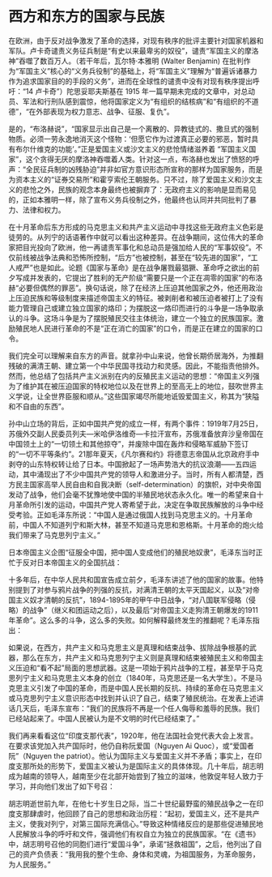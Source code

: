 # 西方和东方的国家与民族

在欧洲，由于反对战争激发了革命的选择，对现有秩序的批评主要针对国家机器和军队。卢卡奇谴责义务征兵制是“有史以来最卑劣的奴役”，谴责“军国主义的摩洛神”吞噬了数百万人。（若干年后，瓦尔特·本雅明 (Walter Benjamin) 在批判作为“军国主义”核心的“义务兵役制”的基础上，将“军国主义”理解为“普遍诉诸暴力作为追求国家目的的手段的义务”，进而在全球性的谴责中没有对现有秩序提出呼吁：“14 卢卡奇”）陀思妥耶夫斯基在 1915 年一篇早期未完成的文章中，对总动员、军法和行刑队感到震惊，他将国家定义为“有组织的结核病”和“有组织的不道德”，“在外部表现为权力意志、战争、征服、复仇”。

是的，“布洛赫说”，“国家显示出自己是一个离散的、异教徒式的、撒旦式的强制物质。必须一劳永逸地消灭这个怪物：‘但愿它作为过渡真正必要的邪恶，暂时具有布尔什维克的功能’。”正是爱国主义或沙文主义的悲怆情绪滋养着 “军国主义国家”，这个贪得无厌的摩洛神吞噬着人类。针对这一点，布洛赫也发出了愤怒的呼声：“全民征兵制的凶残胁迫”并非如官方意识形态所宣称的那样为国家服务，而是为资本主义的“证券交易所”和霍亨索伦王朝服务。只不过，除了爱国主义和沙文主义的悲怆之外，民族的观念本身最终也被摒弃了：无政府主义的影响是显而易见的，正如本雅明一样，除了宣布义务兵役制之外，他最终也认同并共同批判了暴力、法律和权力。

在十月革命后东方形成的马克思主义和共产主义运动中寻找这些无政府主义色彩是徒劳的。从列宁的话语著作中就可以看出这种差异。在战争期间，这位伟大的革命家把目光投向了欧洲，他一再谴责军事化和总动员是强加给人民的“军事奴役”。不仅前线被战争法典和恐怖所控制，“后方”也被控制，甚至在“较先进的国家”，“工人戒严”也是如此。论题《国家与革命》是在战争屠戮最猖獗、革命呼之欲出的前夕写成并发表的，它提出了胜利的无产阶级“需要只是一个正在凋零的国家”的布洛赫“必要但偶然的罪恶”。换句话说，除了在经济上压迫其他国家之外，他还用政治上压迫民族和等级制度来描述帝国主义的特征。被剥削者和被压迫者被打上了没有能力管理自己或建立独立国家的烙印；为摆脱这一烙印而进行的斗争是一场争取承认的斗争。这场斗争是为了摆脱殖民交往主体统治，建立一个独立的民族国家。激励殖民地人民进行革命的不是“正在消亡的国家”的口令，而是正在建立的国家的口令。

我们完全可以理解来自东方的声音。就拿孙中山来说，他曾长期侨居海外，为推翻残破的满清王朝、建立第一个中华民国寻找动力和灵感。因此，不能指责他排外。然而，他总结了包括共产主义派别在内的反殖民主义运动的思想：“帝国主义列强为了维护其在被压迫国家的特权地位以及在世界上的至高无上的地位，鼓吹世界主义学说，让全世界臣服和顺从。”这些国家竭尽所能地诋毁爱国主义，称其为“狭隘和不自由的东西”。

孙中山立场的背后，正如中国共产党的成立一样，有两个事件：1919年7月25日，苏俄外交副人民委员列夫—米哈伊洛维奇—卡拉汗宣布，苏俄准备放弃沙皇帝国在中国领土上的“一切领土和其他掠夺”，并废除中国在轰炸和侵略军威胁下签订的“一切不平等条约”。21那年夏天，《凡尔赛和约》将德意志帝国从北京政府手中剥夺的山东特权转让给了日本。中国掀起了一场声势浩大的抗议浪潮——五四运动，其中涌现出了不少中国共产党的领导人和激进分子。当时，所有人都清楚，西方民主国家高举人民自由和自我决断（self-determination）的旗帜，对中央帝国发动了战争，他们会毫不犹豫地使中国的半殖民地状态永久化。唯一的希望来自十月革命所引发的运动，中国共产党人寄希望于此，决定在争取民族解放的斗争中经受考验。正如毛泽东所说：“中国人是通过俄国人找到马克思主义的。十月革命前，中国人不知道列宁和斯大林，甚至不知道马克思和恩格斯。十月革命的炮火给我们带来了马克思列宁主义。”

日本帝国主义企图“征服全中国，把中国人变成他们的殖民地奴隶”，毛泽东当时正忙于反对日本帝国主义的全国抗战：

十多年后，在中华人民共和国宣告成立前夕，毛泽东讲述了他的国家的故事。他特别提到了对参与鸦片战争的列强的反抗，对满清王朝的太平天国起义，以及“对帝国主义奴才清朝的反抗”，1894-1895年的甲午中日战争，“对八国联军侵略（侵略）的战争”（继义和团运动之后），以及最后“对帝国主义走狗清王朝爆发的1911年革命”。这么多的斗争，这么多的失败。如何解释最终发生的推翻呢？毛泽东指出：

如果说，在西方，共产主义和马克思主义是真理和结束战争、拔除战争根基的武器，那么在东方，共产主义和马克思列宁主义则是真理和结束被殖民主义和帝国主义压迫和“看不起”局面的思想武器。这是一项始于鸦片战争的工程，甚至早于马克思列宁主义和马克思主义本身的创立（1840年，马克思还是一名大学生）。不是马克思主义引发了中国的革命，而是中国人民长期的反抗、持续的革命在马克思主义或马克思列宁主义意识形态中找到并认识了自己，结束了殖民统治。在发表上述讲话几天后，毛泽东宣布：“我们的民族将不再是一个任人侮辱和羞辱的民族。我们已经站起来了。中国人民被认为是不文明的时代已经结束了。”

我们再来看看这位“印度支那代表”，1920年，他在法国社会党代表大会上发言。在要求该党加入共产国际时，他仍自称阮爱国（Nguyen Ai Quoc），或“爱国者阮”（Nguyen the patriot）。他认为国际主义与爱国主义并不矛盾；事实上，在印度支那所处的形势下，爱国主义被认为是国际主义的具体体现。几十年后，胡志明成为越南的领导人，越南至少在北部开始尝到了独立的滋味，他敦促年轻人致力于学习，并向他们发出了如下号召：

胡志明逝世前九年，在他七十岁生日之际，当二十世纪最野蛮的殖民战争之一在印度支那肆虐时，他回顾了自己的思想和政治历程：“起初，爱国主义，还不是共产主义，使我对列宁，对第三国际充满信心。”导致这种情绪反应的是那些促进殖民地人民解放斗争的呼吁和文件，强调他们有权自立为独立的民族国家。“在《遗书》中，胡志明号召他的同胞们进行“爱国斗争”，承诺“拯救祖国”，之后，他列出了自己的资产负债表：“我用我的整个生命、身体和灵魂，为祖国服务，为革命服务，为人民服务。”

